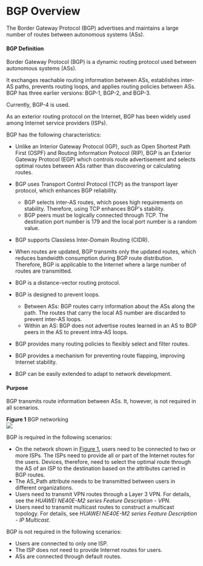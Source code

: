 BGP Overview
============

The Border Gateway Protocol (BGP) advertises and maintains a large number of routes between autonomous systems (ASs).

#### BGP Definition

Border Gateway Protocol (BGP) is a dynamic routing protocol used between autonomous systems (ASs).

It exchanges reachable routing information between ASs, establishes inter-AS paths, prevents routing loops, and applies routing policies between ASs. BGP has three earlier versions: BGP-1, BGP-2, and BGP-3.

Currently, BGP-4 is used.

As an exterior routing protocol on the Internet, BGP has been widely used among Internet service providers (ISPs).

BGP has the following characteristics:

* Unlike an Interior Gateway Protocol (IGP), such as Open Shortest Path First (OSPF) and Routing Information Protocol (RIP), BGP is an Exterior Gateway Protocol (EGP) which controls route advertisement and selects optimal routes between ASs rather than discovering or calculating routes.
* BGP uses Transport Control Protocol (TCP) as the transport layer protocol, which enhances BGP reliability.
  
  + BGP selects inter-AS routes, which poses high requirements on stability. Therefore, using TCP enhances BGP's stability.
  + BGP peers must be logically connected through TCP. The destination port number is 179 and the local port number is a random value.
* BGP supports Classless Inter-Domain Routing (CIDR).
* When routes are updated, BGP transmits only the updated routes, which reduces bandwidth consumption during BGP route distribution. Therefore, BGP is applicable to the Internet where a large number of routes are transmitted.
* BGP is a distance-vector routing protocol.
* BGP is designed to prevent loops.
  
  + Between ASs: BGP routes carry information about the ASs along the path. The routes that carry the local AS number are discarded to prevent inter-AS loops.
  + Within an AS: BGP does not advertise routes learned in an AS to BGP peers in the AS to prevent intra-AS loops.
* BGP provides many routing policies to flexibly select and filter routes.
* BGP provides a mechanism for preventing route flapping, improving Internet stability.
* BGP can be easily extended to adapt to network development.

#### Purpose

BGP transmits route information between ASs. It, however, is not required in all scenarios.

**Figure 1** BGP networking  
![](images/fig_feature_image_0003997160.png)  

BGP is required in the following scenarios:

* On the network shown in [Figure 1](#EN-US_CONCEPT_0172366123__en-us_concept_0172354362_fig_dc_vrp_bgp_feature_000101), users need to be connected to two or more ISPs. The ISPs need to provide all or part of the Internet routes for the users. Devices, therefore, need to select the optimal route through the AS of an ISP to the destination based on the attributes carried in BGP routes.
* The AS\_Path attribute needs to be transmitted between users in different organizations.
* Users need to transmit VPN routes through a Layer 3 VPN. For details, see the *HUAWEI NE40E-M2 series Feature Description - VPN*.
* Users need to transmit multicast routes to construct a multicast topology. For details, see *HUAWEI NE40E-M2 series Feature Description - IP Multicast*.

BGP is not required in the following scenarios:

* Users are connected to only one ISP.
* The ISP does not need to provide Internet routes for users.
* ASs are connected through default routes.